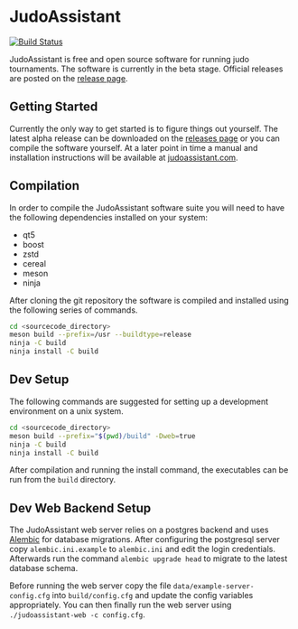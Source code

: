 JudoAssistant
=============
[![Build Status](https://ci.svendcs.com/api/badges/judoassistant/judoassistant/status.svg)](https://ci.svendcs.com/judoassistant/judoassistant)

JudoAssistant is free and open source software for running judo tournaments.
The software is currently in the beta stage. Official releases are posted on the [release page](https://github.com/judoassistant/judoassistant/releases).

Getting Started
---------------
Currently the only way to get started is to figure things out yourself. The
latest alpha release can be downloaded on the
[releases page](https://github.com/judoassistant/judoassistant/releases)
or you can compile the software yourself. At a later point in time a manual and
installation instructions will be available at
[judoassistant.com](https://judoassistant.com/).

Compilation
-----------
In order to compile the JudoAssistant software suite you will need to have
the following dependencies installed on your system:
* qt5
* boost
* zstd
* cereal
* meson
* ninja

After cloning the git repository the software is compiled and installed using the
following series of commands.
```bash
cd <sourcecode_directory>
meson build --prefix=/usr --buildtype=release
ninja -C build
ninja install -C build
```

Dev Setup
---------
The following commands are suggested for setting up a development environment
on a unix system.
```bash
cd <sourcecode_directory>
meson build --prefix="$(pwd)/build" -Dweb=true
ninja -C build
ninja install -C build
```
After compilation and running the install command, the executables can be run
from the `build` directory.

Dev Web Backend Setup
---------------------
The JudoAssistant web server relies on a postgres backend and uses
[Alembic](https://alembic.sqlalchemy.org/en/latest/) for database migrations.
After configuring the postgresql server copy `alembic.ini.example` to
`alembic.ini` and edit the login credentials.
Afterwards run the command `alembic upgrade head` to migrate to the latest
database schema.

Before running the web server copy the file `data/example-server-config.cfg`
into `build/config.cfg` and update the config variables appropriately.
You can then finally run the web server using `./judoassistant-web -c config.cfg`.


